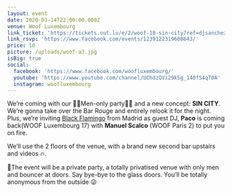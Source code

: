 ```yaml
---
layout: event
date: 2020-03-14T22:00:00.000Z
venue: Woof Luxembourg
link_ticket: 'https://tickets.out.lu/e/2/woof-18-sin-city?ref=djsanchez'
link_rsvp: 'https://www.facebook.com/events/1239122319608643/'
price: 18
picture: /uploads/woof-a3.jpg
isBig: true
social:
  facebook: 'https://www.facebook.com/woofluxembourg/'
  youtube: 'https://www.youtube.com/channel/UChdzQVi29kSg_140fS4qT0A'
  instagram: woofluxembourg
---
```

We’re coming with our 💪🏼Men-only party💪🏼 and a new concept: **SIN CITY**. We’re gonna take over the Bar Rouge and entirely relook it for the night. Plus, we’re inviting [Black Flamingo](http://woofmenonly.com/dj/black-flamingo/) from Madrid as guest DJ, **Paco** is coming back(WOOF Luxembourg 17) with **Manuel Scalco** (WOOF Paris 2) to put you on fire.

We’ll use the 2 floors of the venue, with a brand new second bar upstairs and videos 🔥.

👺The event will be a private party, a totally privatised venue with only men and bouncer at doors. Say bye-bye to the glass doors. You’ll be totally anonymous from the outside 😜
